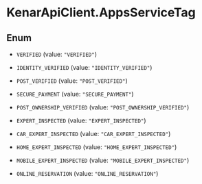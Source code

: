 # KenarApiClient.AppsServiceTag

## Enum


* `VERIFIED` (value: `"VERIFIED"`)

* `IDENTITY_VERIFIED` (value: `"IDENTITY_VERIFIED"`)

* `POST_VERIFIED` (value: `"POST_VERIFIED"`)

* `SECURE_PAYMENT` (value: `"SECURE_PAYMENT"`)

* `POST_OWNERSHIP_VERIFIED` (value: `"POST_OWNERSHIP_VERIFIED"`)

* `EXPERT_INSPECTED` (value: `"EXPERT_INSPECTED"`)

* `CAR_EXPERT_INSPECTED` (value: `"CAR_EXPERT_INSPECTED"`)

* `HOME_EXPERT_INSPECTED` (value: `"HOME_EXPERT_INSPECTED"`)

* `MOBILE_EXPERT_INSPECTED` (value: `"MOBILE_EXPERT_INSPECTED"`)

* `ONLINE_RESERVATION` (value: `"ONLINE_RESERVATION"`)


